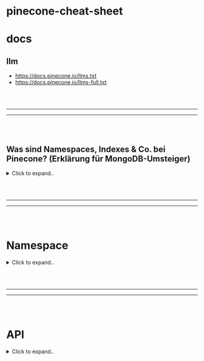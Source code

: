 # pinecone-cheat-sheet

# docs

## llm
- https://docs.pinecone.io/llms.txt
- https://docs.pinecone.io/llms-full.txt








<br><br>
________
________
<br><br>




## Was sind Namespaces, Indexes & Co. bei Pinecone? (Erklärung für MongoDB-Umsteiger)

<details><summary>Click to expand..</summary>


Okay, jetzt zur ausführlichen Erklärung, damit du die Konzepte von Pinecone im Vergleich zu MongoDB verstehst.

Stell dir die Hierarchie bei Pinecone so vor (von oben nach unten):

1.  **Organization (Organisation):**
    *   Das ist die höchste Ebene. Eine Organisation bündelt mehrere Projekte und ist primär für die Abrechnung (`Billing`) und die Verwaltung von Benutzern auf Organisationsebene zuständig.
    *   *MongoDB-Analogie:* Am ehesten vergleichbar mit deinem gesamten MongoDB Atlas Account oder einer übergeordneten Firmeneinheit, die mehrere Datenbank-Deployments verwaltet.

2.  **Project (Projekt):**
    *   Ein Projekt gehört zu einer Organisation und enthält einen oder mehrere Indexes. API-Keys sind projektspezifisch. Du kannst Projekte nutzen, um verschiedene Anwendungen oder Stages (dev, staging, prod) voneinander zu trennen.
    *   *MongoDB-Analogie:* Ein Projekt ist eine logische Gruppierung. Es gibt hier keine direkte Entsprechung. Man könnte es vielleicht mit einem Cluster oder einer Gruppe von Clustern für eine bestimmte Anwendungssuite vergleichen, aber die Analogie hinkt etwas. Wichtig ist: Ein Projekt enthält deine Pinecone Indexes.

3.  **Index:**
    *   **Das ist die zentrale Datenstruktur in Pinecone, in der deine Vektor-Embeddings gespeichert werden.** Wenn du einen Index erstellst, definierst du dessen Eigenschaften, vor allem:
        *   **Dimension:** Die Anzahl der Dimensionen deiner Vektoren (z.B. 1536 für OpenAI's `text-embedding-ada-002`). Alle Vektoren in einem Index müssen dieselbe Dimension haben.
        *   **Metrik:** Die Ähnlichkeitsmetrik, die für Vergleiche verwendet wird (z.B. `cosine`, `euclidean`, `dotproduct`).
        *   **Typ:** Pinecone unterscheidet zwischen `dense` und `sparse` Indizes.
            *   **Dense Index:** Speichert dichte Vektoren (Dense Vectors), die typischerweise für semantische Ähnlichkeit verwendet werden. Jede Zahl im Vektor hat eine Bedeutung.
            *   **Sparse Index:** Speichert dünnbesetzte Vektoren (Sparse Vectors), die oft für lexikalische oder Keyword-basierte Suchen genutzt werden (ähnlich wie BM25). Hier sind viele Dimensionen Null.
    *   Ein Index ist die höchste Ebene der Datenorganisation *innerhalb eines Projekts*.
    *   *MongoDB-Analogie:* Ein Pinecone **Index** ist am ehesten vergleichbar mit einer **MongoDB Datenbank** (z.B. `meineAnwendungsDB`). Er ist der Hauptcontainer für eine bestimmte Art von Vektordaten (definiert durch Dimension und Metrik). Du würdest typischerweise weniger Pinecone Indexes haben als du vielleicht MongoDB Datenbanken in einem sehr großen System hättest. **Wichtig:** Ein Pinecone Index ist NICHT dasselbe wie ein Index in MongoDB (der zur Beschleunigung von Queries auf Feldern dient).

4.  **Namespace:**
    *   **Ein Namespace ist eine Partition *innerhalb* eines Indexes.** Er dient dazu, die Vektoren (Records) in einem Index in separate Gruppen aufzuteilen.
    *   **Alle Operationen** (Upsert, Query, Delete etc.) beziehen sich immer auf **genau einen Namespace** innerhalb eines Indexes (oder auf den Default-Namespace, wenn keiner angegeben wird).
    *   **Implizite Erstellung:** Namespaces müssen nicht explizit erstellt werden. Wenn du Daten in einen Namespace hochlädst (`upsert`), der noch nicht existiert, wird er automatisch angelegt.
    *   **Anwendungsfälle:**
        *   **Mandantenfähigkeit (Multitenancy):** Der häufigste Anwendungsfall. Jeder deiner Kunden bekommt seinen eigenen Namespace im selben Index. So bleiben die Daten logisch getrennt, und Abfragen eines Kunden A sehen nicht die Daten von Kunde B.
        *   **Schnellere Abfragen:** Durch die Partitionierung können Abfragen schneller sein, da nur ein Teil des Indexes durchsucht werden muss.
        *   **Logische Gruppierung:** Du könntest z.B. verschiedene Dokumenttypen (Artikel, Produktbeschreibungen) in unterschiedliche Namespaces packen, wenn sie dieselbe Vektor-Dimension und Metrik haben.
    *   *MongoDB-Analogie:* Ein Pinecone **Namespace** ist sehr gut vergleichbar mit einer **MongoDB Collection** (z.B. `users`, `products` innerhalb deiner Datenbank `meineAnwendungsDB`). Er unterteilt die Daten *innerhalb* eines Pinecone Indexes (der ja wie eine MongoDB Datenbank ist). Alle Records in einem Namespace teilen sich die Dimension und Metrik des übergeordneten Indexes.
    *   **Ist ein Namespace sowas wie eine Datenbank?**
        **Nein.** Ein Pinecone **Index** ist wie eine Datenbank. Ein **Namespace** ist wie eine **Collection** innerhalb dieser Datenbank.

5.  **Record (Datensatz):**
    *   Ein Record ist die Grundeinheit der Daten in Pinecone. Jeder Record besteht aus:
        *   **Record ID:** Eine eindeutige ID für den Record innerhalb seines Namespaces.
        *   **Vector Values:** Die eigentlichen Vektor-Embeddings (entweder Dense oder Sparse, je nach Index-Typ).
        *   **Metadata (optional):** Zusätzliche Informationen als Key-Value-Paare (JSON-Objekt), die du mit dem Vektor speichern kannst. Metadaten können für Filterung bei Abfragen genutzt werden oder um Kontext zum Vektor zu speichern (z.B. den Originaltext, aus dem das Embedding erstellt wurde).
    *   *MongoDB-Analogie:* Ein Pinecone **Record** ist vergleichbar mit einem **MongoDB Dokument**. Es hat eine ID, die Vektorwerte (deine primären Daten für die Suche) und Metadaten (ähnlich wie Felder in einem MongoDB-Dokument).

**Zusammenfassende Tabelle der Analogien:**

| Pinecone-Konzept       | Am ehesten vergleichbar mit MongoDB...          | Hauptfunktion in Pinecone                                                                  |
| :--------------------- | :---------------------------------------------- | :----------------------------------------------------------------------------------------- |
| Organization           | Account / Übergeordnete Einheit                 | Abrechnung, Benutzerverwaltung auf höchster Ebene                                          |
| Project                | Logische Anwendungsgruppe / Teil eines Clusters | Container für Indexes, API-Key-Verwaltung                                                  |
| **Index**              | **Datenbank** (z.B. `meineAnwendungsDB`)        | Hauptcontainer für Vektoren; definiert Dimension & Metrik                                    |
| **Namespace**          | **Collection** (z.B. `users`, `products`)       | Partitionierung von Records *innerhalb* eines Indexes; für Mandantenfähigkeit, Organisation |
| **Record**             | **Dokument**                                    | Einzelner Datensatz bestehend aus ID, Vektor und Metadaten                                 |
| Vektor (Dense/Sparse)  | Spezielle Datenfelder (nicht direkt analog)     | Numerische Repräsentation von Daten für Ähnlichkeitssuche                                  |
| Metadaten              | Felder in einem Dokument                        | Zusatzinformationen zu einem Vektor, filterbar                                             |


</details>












<br><br>
________
________
<br><br>

# Namespace


<details><summary>Click to expand..</summary>

## Check if Namespace exists


<details><summary>Click to expand..</summary>


### Methode 1: Index-Statistiken abrufen (empfohlen)

Sie können die Methode `describeIndexStats()` verwenden, um Statistiken über den Inhalt Ihres Index zu erhalten. Die Antwort enthält ein `namespaces`-Objekt, das alle Namespaces auflistet, die Vektoren enthalten, sowie deren Anzahl.

Hier ist ein Beispiel, wie Sie dies in Node.js implementieren können:

```javascript
import { Pinecone } from '@pinecone-database/pinecone';

// Initialisieren Sie den Pinecone-Client
const pc = new Pinecone({
  apiKey: 'YOUR_API_KEY',
});

// Geben Sie Ihren Index an
const index = pc.index('your-index-name');

async function checkNamespace(namespaceName) {
  try {
    const stats = await index.describeIndexStats();
    
    if (stats.namespaces && stats.namespaces[namespaceName]) {
      console.log(`Namespace '${namespaceName}' existiert und enthält ${stats.namespaces[namespaceName].recordCount} Datensätze.`);
      return true;
    } else {
      console.log(`Namespace '${namespaceName}' existiert nicht oder ist leer.`);
      return false;
    }
  } catch (error) {
    console.error("Fehler beim Abrufen der Index-Statistiken:", error);
    return false;
  }
}

// Rufen Sie die Funktion mit dem Namespace auf, den Sie überprüfen möchten
checkNamespace('example-namespace');
```

**Beispielantwort von `describeIndexStats()`:**
Die Antwort, die Sie von `describeIndexStats()` erhalten, sieht wie folgt aus:
```json
{
  "namespaces": {
    "example-namespace": { "recordCount": 2000 },
    "another-namespace": { "recordCount": 4010 }
  },
  "dimension": 1536,
  "indexFullness": 0,
  "totalRecordCount": 6010
}
```
Indem Sie prüfen, ob Ihr Namespace-Name ein Schlüssel im `namespaces`-Objekt ist, können Sie seine Existenz bestätigen.

*(Quelle: [Node.js SDK Documentation - Seeing index statistics](https://docs.pinecone.io/reference/node-sdk#seeing-index-statistics))*

### Methode 2: Alle Namespaces in einem Index auflisten

Eine noch direktere Methode ist die Verwendung von `listNamespaces()`. Diese Methode gibt eine Liste aller Namespaces in einem Index zurück.

```javascript
import { Pinecone } from '@pinecone-database/pinecone';

// Initialisieren Sie den Pinecone-Client
const pc = new Pinecone({
  apiKey: 'YOUR_API_KEY',
});

// Geben Sie Ihren Index an
const index = pc.index('your-index-name');

async function checkNamespace(namespaceName) {
    try {
        const namespaceList = await index.listNamespaces();
        const exists = namespaceList.namespaces.some(ns => ns.name === namespaceName);

        if (exists) {
            console.log(`Namespace '${namespaceName}' existiert.`);
        } else {
            console.log(`Namespace '${namespaceName}' existiert nicht.`);
        }
        return exists;
    } catch (error) {
        console.error("Fehler beim Auflisten der Namespaces:", error);
        return false;
    }
}

// Rufen Sie die Funktion auf
checkNamespace('example-namespace');
```

*(Quelle: [Node.js SDK Documentation - Managing namespaces](https://docs.pinecone.io/reference/node-sdk#managing-namespaces))*



</details>


</details>

















<br><br>
________
________
<br><br>

# API

<details><summary>Click to expand..</summary>

<br><br>

# listIndexes
- This operation returns a list of all indexes in a project.
- https://docs.pinecone.io/reference/api/2024-07/control-plane/list_indexes

<details><summary>Click to expand..</summary>

Example:
```
// npm install @pinecone-database/pinecone
import { Pinecone } from '@pinecone-database/pinecone'

const pc = new Pinecone({ apiKey: 'YOUR_API_KEY' })

await pc.listIndexes();
```

Response:
```
{
  "indexes": [
    {
      "dimension": 384,
      "host": "semantic-search-c01b5b5.svc.us-west1-gcp.pinecone.io",
      "metric": "cosine",
      "name": "semantic-search",
      "spec": {
        "pod": {
          "environment": "us-west1-gcp",
          "pod_type": "p1.x1",
          "pods": 4,
          "replicas": 2,
          "shards": 2
        }
      },
      "status": {
        "ready": true,
        "state": "Ready"
      }
    },
    {
      "dimension": 200,
      "host": "image-search-a31f9c1.svc.us-east1-gcp.pinecone.io",
      "metric": "dotproduct",
      "name": "image-search",
      "spec": {
        "serverless": {
          "cloud": "aws",
          "region": "us-east-1"
        }
      },
      "status": {
        "ready": false,
        "state": "Initializing"
      }
    }
  ]
}
```

</details>

</details>


